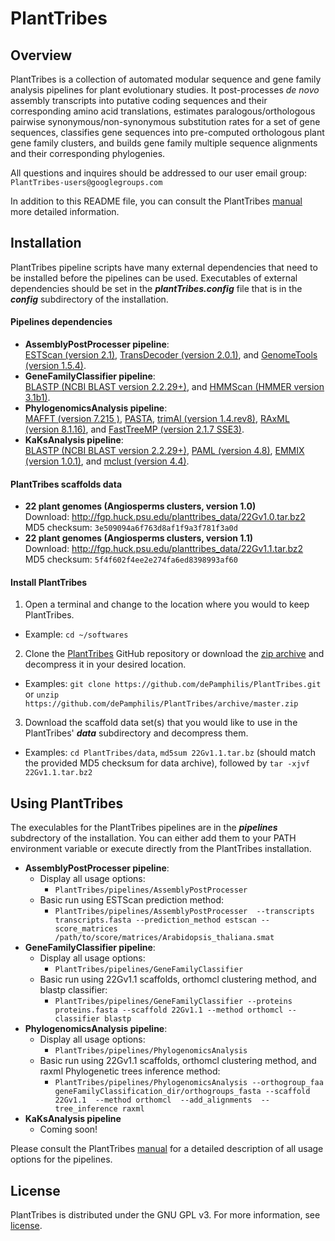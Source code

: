 # PlantTribes
## Overview
PlantTribes is a collection of automated modular sequence and gene family  analysis pipelines for plant evolutionary studies. It post-processes *de novo* assembly transcripts into putative coding sequences and their corresponding amino acid translations, estimates paralogous/orthologous pairwise synonymous/non-synonymous substitution rates for a set of gene sequences, classifies gene sequences into pre-computed orthologous plant gene family clusters, and builds gene family multiple sequence alignments and their corresponding phylogenies.

All questions and inquires should be addressed to our user email group: `PlantTribes-users@googlegroups.com`

In addition to this README file, you can consult the PlantTribes [manual](docs/PlantTribes.md) more detailed information.

## Installation
PlantTribes pipeline scripts have many external dependencies that need to be installed before the pipelines can be used. Executables of external dependencies should be set in the **_plantTribes.config_** file that is in the **_config_** subdirectory of the installation. 
#### Pipelines dependencies
- **AssemblyPostProcesser pipeline**:  
[ESTScan (version 2.1)](http://estscan.sourceforge.net/), [TransDecoder (version 2.0.1)](https://github.com/TransDecoder/TransDecoder/releases), and [GenomeTools (version 1.5.4)](http://genometools.org/).
- **GeneFamilyClassifier pipeline**:  
[BLASTP (NCBI BLAST version 2.2.29+)](http://blast.ncbi.nlm.nih.gov/Blast.cgi?PAGE_TYPE=BlastDocs&DOC_TYPE=Download), and [HMMScan (HMMER version 3.1b1)](http://hmmer.janelia.org/).
- **PhylogenomicsAnalysis pipeline**:  
[MAFFT (version 7.215 )](http://mafft.cbrc.jp/alignment/software/), [PASTA](https://github.com/smirarab/pasta), [trimAl (version 1.4.rev8)](http://trimal.cgenomics.org/), [RAxML (version 8.1.16)](http://sco.h-its.org/exelixis/web/software/raxml/index.html), and [FastTreeMP (version 2.1.7 SSE3)](http://meta.microbesonline.org/fasttree/).
- **KaKsAnalysis pipeline**:  
[BLASTP (NCBI BLAST version 2.2.29+)](http://blast.ncbi.nlm.nih.gov/Blast.cgi?PAGE_TYPE=BlastDocs&DOC_TYPE=Download), [PAML (version 4.8)](http://abacus.gene.ucl.ac.uk/software/paml.html#download), [EMMIX (version 1.0.1)](http://www.maths.uq.edu.au/~gjm/), and [mclust (version 4.4)](http://www.stat.washington.edu/mclust/).

#### PlantTribes scaffolds data 
- **22 plant genomes (Angiosperms clusters, version 1.0)**  
Download: http://fgp.huck.psu.edu/planttribes_data/22Gv1.0.tar.bz2  
MD5 checksum: `3e509094a6f763d8af1f9a3f781f3a0d`  
- **22 plant genomes (Angiosperms clusters, version 1.1)**  
Download: http://fgp.huck.psu.edu/planttribes_data/22Gv1.1.tar.bz2  
MD5 checksum: `5f4f602f4ee2e274fa6ed8398993af60`

#### Install PlantTribes
1. Open a terminal and change to the location where you would to keep PlantTribes. 
  - Example: `cd ~/softwares`
2. Clone the [PlantTribes](https://github.com/dePamphilis/PlantTribes) GitHub repository or download the [zip archive](https://github.com/dePamphilis/PlantTribes/archive/master.zip) and decompress it in your desired location.   
  - Examples: `git clone https://github.com/dePamphilis/PlantTribes.git` or `unzip https://github.com/dePamphilis/PlantTribes/archive/master.zip`
3. Download the scaffold data set(s) that you would like to use in the PlantTribes' **_data_** subdirectory and decompress them.
  - Examples: `cd PlantTribes/data`, `md5sum 22Gv1.1.tar.bz` (should match the provided MD5 checksum for data archive), followed by `tar -xjvf 22Gv1.1.tar.bz2`

## Using PlantTribes
The execulables for the PlantTribes pipelines are in the **_pipelines_** subdrectory of the installation. You can either add them to your PATH environment variable or execute directly from the PlantTribes installation.

- **AssemblyPostProcesser pipeline**: 
  - Display all usage options: 
    - `PlantTribes/pipelines/AssemblyPostProcesser`
  - Basic run using ESTScan prediction method:
    - `PlantTribes/pipelines/AssemblyPostProcesser  --transcripts transcripts.fasta --prediction_method estscan --score_matrices /path/to/score/matrices/Arabidopsis_thaliana.smat`
- **GeneFamilyClassifier pipeline**: 
  - Display all usage options: 
    - `PlantTribes/pipelines/GeneFamilyClassifier`
  - Basic run using 22Gv1.1 scaffolds, orthomcl clustering method, and blastp classifier:
    - `PlantTribes/pipelines/GeneFamilyClassifier --proteins proteins.fasta --scaffold 22Gv1.1 --method orthomcl --classifier blastp`
- **PhylogenomicsAnalysis pipeline**: 
  - Display all usage options: 
    - `PlantTribes/pipelines/PhylogenomicsAnalysis`
  - Basic run using 22Gv1.1 scaffolds, orthomcl clustering method, and raxml Phylogenetic trees inference method:
    - `PlantTribes/pipelines/PhylogenomicsAnalysis --orthogroup_faa geneFamilyClassification_dir/orthogroups_fasta --scaffold 22Gv1.1  --method orthomcl  --add_alignments  --tree_inference raxml`
- **KaKsAnalysis pipeline**
  - Coming soon!

Please consult the PlantTribes [manual](docs/PlantTribes.md) for a detailed description of all usage options for the pipelines.

## License
PlantTribes is distributed under the GNU GPL v3. For more information, see [license](LICENSE).
